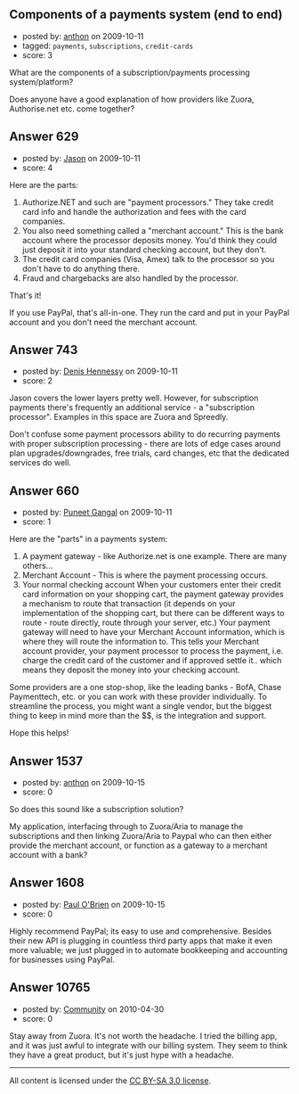 ## Components of a payments system (end to end)

- posted by: [anthon](https://stackexchange.com/users/-1/238-anthon) on 2009-10-11
- tagged: `payments`, `subscriptions`, `credit-cards`
- score: 3

What are the components of a subscription/payments processing system/platform?

Does anyone have a good explanation of how providers like Zuora, Authorise.net etc. come together?



## Answer 629

- posted by: [Jason](https://stackexchange.com/users/-1/2-jason) on 2009-10-11
- score: 4

Here are the parts:

1. Authorize.NET and such are "payment processors."  They take credit card info and handle the authorization and fees with the card companies.
1. You also need something called a "merchant account."  This is the bank account where the processor deposits money.  You'd think they could just deposit it into your standard checking account, but they don't.
1. The credit card companies (Visa, Amex) talk to the processor so you don't have to do anything there.
1. Fraud and chargebacks are also handled by the processor.

That's it!

If you use PayPal, that's all-in-one.  They run the card and put in your PayPal account and you don't need the merchant account.


## Answer 743

- posted by: [Denis Hennessy](https://stackexchange.com/users/-1/311-denis-hennessy) on 2009-10-11
- score: 2

Jason covers the lower layers pretty well. However, for subscription payments there's frequently an additional service - a "subscription processor". Examples in this space are Zuora and Spreedly. 

Don't confuse some payment processors ability to do recurring payments with proper subscription processing - there are lots of edge cases around plan upgrades/downgrades, free trials, card changes, etc that the dedicated services do well.


## Answer 660

- posted by: [Puneet Gangal](https://stackexchange.com/users/-1/439-puneet-gangal) on 2009-10-11
- score: 1

Here are the "parts" in a payments system:
1. A payment gateway - like Authorize.net is one example. There are many others...
2. Merchant Account - This is where the payment processing occurs. 
3. Your normal checking account
When your customers enter their credit card information on your shopping cart, the payment gateway provides a mechanism to route that transaction (it depends on your implementation of the shopping cart, but there can be different ways to route - route directly, route through your server, etc.)
Your payment gateway will need to have your Merchant Account information, which is where they will route the information to. This tells your Merchant account provider, your payment processor to process the payment, i.e. charge the credit card of the customer and if approved settle it.. which means they deposit the money into your checking account. 

Some providers are a one stop-shop, like the leading banks - BofA, Chase Paymenttech, etc. or you can work with these provider individually. To streamline the process, you might want a single vendor, but the biggest thing to keep in mind more than the $$, is the integration and support. 

Hope this helps!


## Answer 1537

- posted by: [anthon](https://stackexchange.com/users/-1/238-anthon) on 2009-10-15
- score: 0

So does this sound like a subscription solution?

My application, interfacing through to Zuora/Aria to manage the subscriptions and then linking Zuora/Aria to Paypal who can then either provide the merchant account, or function as a gateway to a merchant account with a bank?


## Answer 1608

- posted by: [Paul O'Brien](https://stackexchange.com/users/-1/759-paul-o-brien) on 2009-10-15
- score: 0

Highly recommend PayPal; its easy to use and comprehensive.  Besides their new API is plugging in countless third party apps that make it even more valuable; we just plugged in to automate bookkeeping and accounting for businesses using PayPal.


## Answer 10765

- posted by: [Community](https://stackexchange.com/users/-1/-1-community) on 2010-04-30
- score: 0

Stay away from Zuora. It's not worth the headache. I tried the billing app, and it was just awful to integrate with our billing system.  They seem to think they have a great product, but it's just hype with a headache.



---

All content is licensed under the [CC BY-SA 3.0 license](https://creativecommons.org/licenses/by-sa/3.0/).
